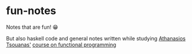 # fun-notes

Notes that are fun! 😁

But also haskell code and general notes written while studying [Athanasios Tsouanas'](https://tsouanas.org/) [course on functional programming](https://www.youtube.com/playlist?list=PLlWL3aOWFGDiNA6VIeunnAlg8lsQkevTk)
